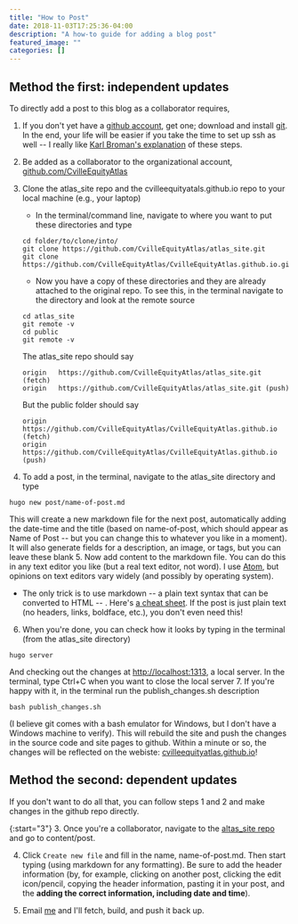 ```yaml
---
title: "How to Post"
date: 2018-11-03T17:25:36-04:00
description: "A how-to guide for adding a blog post"
featured_image: ""
categories: []
---
```


## Method the first: independent updates

To directly add a post to this blog as a collaborator requires,

1. If you don't yet have a [github account](https://github.com/), get one; download and install [git](https://git-scm.com/downloads). In the end, your life will be easier if you take the time to set up ssh as well -- I really like [Karl Broman's explanation](http://kbroman.org/github_tutorial/pages/first_time.html) of these steps.
2. Be added as a collaborator to the organizational account, [github.com/CvilleEquityAtlas](https://github.com/CvilleEquityAtlas)
3. Clone the atlas_site repo and the cvilleequityatals.github.io repo to your local machine (e.g., your laptop)
   * In the terminal/command line, navigate to where you want to put these directories and type

   ```
   cd folder/to/clone/into/
   git clone https://github.com/CvilleEquityAtlas/atlas_site.git
   git clone https://github.com/CvilleEquityAtlas/CvilleEquityAtlas.github.io.git
   ```

   * Now you have a copy of these directories and they are already attached to the original repo. To see this, in the terminal navigate to the directory and look at the remote source

   ```
   cd atlas_site
   git remote -v
   cd public
   git remote -v
   ```

   The atlas_site repo should say

   ```
   origin	https://github.com/CvilleEquityAtlas/atlas_site.git (fetch)
   origin	https://github.com/CvilleEquityAtlas/atlas_site.git (push)
   ```

   But the public folder should say

   ```
   origin	https://github.com/CvilleEquityAtlas/CvilleEquityAtlas.github.io (fetch)
   origin	https://github.com/CvilleEquityAtlas/CvilleEquityAtlas.github.io (push)
   ```

4. To add a post, in the terminal, navigate to the atlas_site directory and type

```
hugo new post/name-of-post.md
```

This will create a new markdown file for the next post, automatically adding the date-time and the title (based on name-of-post, which should appear as Name of Post -- but you can change this to whatever you like in a moment).  It will also generate fields for a description, an image, or tags, but you can leave these blank
5. Now add content to the markdown file. You can do this in any text editor you like (but a real text editor, not word).  I use [Atom](https://atom.io/), but opinions on text editors vary widely (and possibly by operating system).
   * The only trick is to use markdown -- a plain text syntax that can be converted to HTML -- . Here's [a cheat sheet](https://github.com/adam-p/markdown-here/wiki/Markdown-Cheatsheet). If the post is just plain text (no headers, links, boldface, etc.), you don't even need this!
6. When you're done, you can check how it looks by typing  in the terminal (from the atlas_site directory)

```
hugo server
```

And checking out the changes at [http://localhost:1313](http://localhost:1313), a local server. In the terminal, type Ctrl+C when you want to close the local server
7. If you're happy with it, in the terminal run the publish_changes.sh description

```
bash publish_changes.sh
```

(I believe git comes with a bash emulator for Windows, but I don't have a Windows machine to verify). This will rebuild the site and push the changes in the source code and site pages to github. Within a minute or so, the changes will be reflected on the webiste: [cvilleequityatlas.github.io](https://cvilleequityatlas.github.io/)!

## Method the second: dependent updates

If you don't want to do all that, you can follow steps 1 and 2 and make changes in the github repo directly.

{:start="3"}
3. Once you're a collaborator, navigate to the [altas_site repo](https://github.com/CvilleEquityAtlas/atlas_site) and go to content/post.

4. Click `Create new file` and fill in the name, name-of-post.md. Then start typing (using markdown for any formatting). Be sure to add the header information (by, for example, clicking on another post, clicking the edit icon/pencil, copying the header information, pasting it in your post, and the **adding the correct information, including date and time**).

5. Email [me](mailto:mclaibourn@virginia.edu) and I'll fetch, build, and push it back up.
